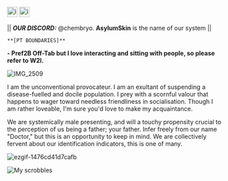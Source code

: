 
<img width="24" height="24" alt="image" src="https://github.com/user-attachments/assets/30557a53-e316-4a76-8e1f-da69c6a070c9" /> <img width="24" height="24" alt="image" src="https://github.com/user-attachments/assets/f145e4bd-6dde-47d9-915c-e38d1610e885" /> 

|| ***OUR DISCORD:*** @chembryo. **AsylumSkin** is the name of our system ||

```**[PT BOUNDARIES]**```

**- Pref2B Off-Tab but I love interacting and sitting with people, so please refer to W2I.**

![IMG_2509](https://github.com/user-attachments/assets/50571351-2dc2-4e15-a470-14bf08a52c98)

I am the unconventional provocateur. I am an exultant of suspending a disease-fuelled and docile population. I prey with a scornful valour that happens to wager toward needless friendliness in socialisation. Though I am rather loveable, I'm sure you'd love to make my acquaintance.


We are systemically male presenting, and will a touchy propensity crucial to the perception of us being a father; your father. Infer freely from our name "Doctor," but this is an opportunity to keep in mind. We are collectively fervent about our identification indicators, this is one of many.

![ezgif-1476cd41d7cafb](https://github.com/user-attachments/assets/e9b05709-a8ec-4349-9b01-f8e972a65d5c)

![My scrobbles](https://lastfm-recently-played.vercel.app/api?user=guewyfloe&count=8&width=600)
